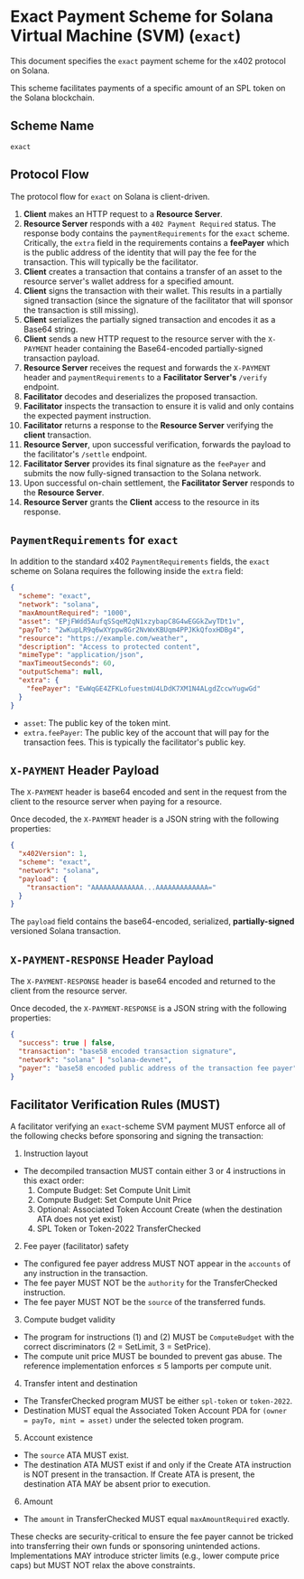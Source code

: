 # Exact Payment Scheme for Solana Virtual Machine (SVM) (`exact`)

This document specifies the `exact` payment scheme for the x402 protocol on Solana.

This scheme facilitates payments of a specific amount of an SPL token on the Solana blockchain.

## Scheme Name

`exact`

## Protocol Flow

The protocol flow for `exact` on Solana is client-driven.

1.  **Client** makes an HTTP request to a **Resource Server**.
2.  **Resource Server** responds with a `402 Payment Required` status. The response body contains the `paymentRequirements` for the `exact` scheme. Critically, the `extra` field in the requirements contains a **feePayer** which is the public address of the identity that will pay the fee for the transaction. This will typically be the facilitator.
3.  **Client** creates a transaction that contains a transfer of an asset to the resource server's wallet address for a specified amount.
4.  **Client** signs the transaction with their wallet. This results in a partially signed transaction (since the signature of the facilitator that will sponsor the transaction is still missing).
5.  **Client** serializes the partially signed transaction and encodes it as a Base64 string.
6.  **Client** sends a new HTTP request to the resource server with the `X-PAYMENT` header containing the Base64-encoded partially-signed transaction payload.
7.  **Resource Server** receives the request and forwards the `X-PAYMENT` header and `paymentRequirements` to a **Facilitator Server's** `/verify` endpoint.
8.  **Facilitator** decodes and deserializes the proposed transaction.
9.  **Facilitator** inspects the transaction to ensure it is valid and only contains the expected payment instruction.
10. **Facilitator** returns a response to the **Resource Server** verifying the **client** transaction.
11. **Resource Server**, upon successful verification, forwards the payload to the facilitator's `/settle` endpoint.
12. **Facilitator Server** provides its final signature as the `feePayer` and submits the now fully-signed transaction to the Solana network.
13. Upon successful on-chain settlement, the **Facilitator Server** responds to the **Resource Server**.
14. **Resource Server** grants the **Client** access to the resource in its response.

## `PaymentRequirements` for `exact`

In addition to the standard x402 `PaymentRequirements` fields, the `exact` scheme on Solana requires the following inside the `extra` field:

```json
{
  "scheme": "exact",
  "network": "solana",
  "maxAmountRequired": "1000",
  "asset": "EPjFWdd5AufqSSqeM2qN1xzybapC8G4wEGGkZwyTDt1v",
  "payTo": "2wKupLR9q6wXYppw8Gr2NvWxKBUqm4PPJKkQfoxHDBg4",
  "resource": "https://example.com/weather",
  "description": "Access to protected content",
  "mimeType": "application/json",
  "maxTimeoutSeconds": 60,
  "outputSchema": null,
  "extra": {
    "feePayer": "EwWqGE4ZFKLofuestmU4LDdK7XM1N4ALgdZccwYugwGd"
  }
}
```

- `asset`: The public key of the token mint.
- `extra.feePayer`: The public key of the account that will pay for the transaction fees. This is typically the facilitator's public key.

## `X-PAYMENT` Header Payload

The `X-PAYMENT` header is base64 encoded and sent in the request from the client to the resource server when paying for a resource.

Once decoded, the `X-PAYMENT` header is a JSON string with the following properties:

```json
{
  "x402Version": 1,
  "scheme": "exact",
  "network": "solana",
  "payload": {
    "transaction": "AAAAAAAAAAAAA...AAAAAAAAAAAAA="
  }
}
```

The `payload` field contains the base64-encoded, serialized, **partially-signed** versioned Solana transaction.

## `X-PAYMENT-RESPONSE` Header Payload

The `X-PAYMENT-RESPONSE` header is base64 encoded and returned to the client from the resource server.

Once decoded, the `X-PAYMENT-RESPONSE` is a JSON string with the following properties:

```json
{
  "success": true | false,
  "transaction": "base58 encoded transaction signature",
  "network": "solana" | "solana-devnet",
  "payer": "base58 encoded public address of the transaction fee payer"
}
```

## Facilitator Verification Rules (MUST)

A facilitator verifying an `exact`-scheme SVM payment MUST enforce all of the following checks before sponsoring and signing the transaction:

1. Instruction layout

- The decompiled transaction MUST contain either 3 or 4 instructions in this exact order:
  1. Compute Budget: Set Compute Unit Limit
  2. Compute Budget: Set Compute Unit Price
  3. Optional: Associated Token Account Create (when the destination ATA does not yet exist)
  4. SPL Token or Token-2022 TransferChecked

2. Fee payer (facilitator) safety

- The configured fee payer address MUST NOT appear in the `accounts` of any instruction in the transaction.
- The fee payer MUST NOT be the `authority` for the TransferChecked instruction.
- The fee payer MUST NOT be the `source` of the transferred funds.

3. Compute budget validity

- The program for instructions (1) and (2) MUST be `ComputeBudget` with the correct discriminators (2 = SetLimit, 3 = SetPrice).
- The compute unit price MUST be bounded to prevent gas abuse. The reference implementation enforces ≤ 5 lamports per compute unit.

4. Transfer intent and destination

- The TransferChecked program MUST be either `spl-token` or `token-2022`.
- Destination MUST equal the Associated Token Account PDA for `(owner = payTo, mint = asset)` under the selected token program.

5. Account existence

- The `source` ATA MUST exist.
- The destination ATA MUST exist if and only if the Create ATA instruction is NOT present in the transaction. If Create ATA is present, the destination ATA MAY be absent prior to execution.

6. Amount

- The `amount` in TransferChecked MUST equal `maxAmountRequired` exactly.

These checks are security-critical to ensure the fee payer cannot be tricked into transferring their own funds or sponsoring unintended actions. Implementations MAY introduce stricter limits (e.g., lower compute price caps) but MUST NOT relax the above constraints.
